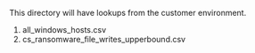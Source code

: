 This directory will have lookups from the customer environment.

1. all_windows_hosts.csv
2. cs_ransomware_file_writes_upperbound.csv
